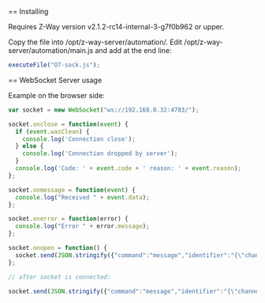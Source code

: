 == Installing

Requires Z-Way version v2.1.2-rc14-internal-3-g7f0b962 or upper.

Copy the file into /opt/z-way-server/automation/.
Edit /opt/z-way-server/automation/main.js and add at the end line:

```javascript
executeFile("O7-sock.js");
```

== WebSocket Server usage

Example on the browser side:

```javascript
var socket = new WebSocket("ws://192.168.0.32:4783/");

socket.onclose = function(event) {
  if (event.wasClean) {
    console.log('Connection close');
  } else {
    console.log('Connection dropped by server');
  }
  console.log('Code: ' + event.code + ' reason: ' + event.reason);
};

socket.onmessage = function(event) {
  console.log("Received " + event.data);
};

socket.onerror = function(error) {
  console.log("Error " + error.message);
};

socket.onopen = function() {
  socket.send(JSON.stringify({"command":"message","identifier":"{\"channel\":\"ZwayChannel\",\"uuid\":\"058943ba-97b0-4b6c-3f85-e130592feaeb\"}","message":{"action":"getDevicesRequest"}}));
};

// after socket is connected:

socket.send(JSON.stringify({"command":"message","identifier":"{\"channel\":\"ZwayChannel\",\"uuid\":\"058943ba-97b0-4b6c-3f85-e130592feaeb\"}","message":{"action":"deviceAction","id":"ZWayVDev_zway_6-0-37","command":"off"}}));
```
